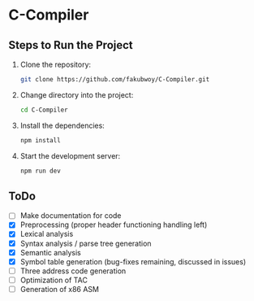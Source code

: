 # C-Compiler

## Steps to Run the Project

1. Clone the repository:
   ```bash
   git clone https://github.com/fakubwoy/C-Compiler.git
   ```

2. Change directory into the project:
   ```bash
   cd C-Compiler
   ```

3. Install the dependencies:
   ```bash
   npm install
   ```

4. Start the development server:
   ```bash
   npm run dev
   ```

## ToDo

- [ ] Make documentation for code
- [x] Preprocessing (proper header functioning handling left)
- [x] Lexical analysis
- [x] Syntax analysis / parse tree generation
- [x] Semantic analysis
- [x] Symbol table generation (bug-fixes remaining, discussed in issues)
- [ ] Three address code generation
- [ ] Optimization of TAC
- [ ] Generation of x86 ASM
